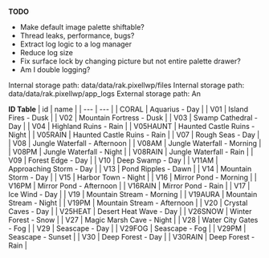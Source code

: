 **TODO**
* Make default image palette shiftable?
* Thread leaks, performance, bugs?
* Extract log logic to a log manager
* Reduce log size
* Fix surface lock by changing picture but not entire palette drawer?
* Am I double logging?

Internal storage path: data/data/rak.pixellwp/files
Internal storage path: data/data/rak.pixellwp/app_logs
External storage path: An


**ID Table**
 | id  | name |
 |  ---  |  ---  |
 |  CORAL  |  Aquarius - Day  |
 |  V01  |  Island Fires - Dusk  |
 | V02 | Mountain Fortress - Dusk |
 | V03 | Swamp Cathedral - Day |
 | V04 | Highland Ruins - Rain |
 | V05HAUNT | Haunted Castle Ruins - Night |
 | V05RAIN | Haunted Castle Ruins - Rain |
 | V07 | Rough Seas - Day |
 | V08 | Jungle Waterfall - Afternoon |
 | V08AM | Jungle Waterfall - Morning |
 | V08PM | Jungle Waterfall - Night |
 | V08RAIN | Jungle Waterfall - Rain |
 | V09 | Forest Edge - Day |
 | V10 | Deep Swamp - Day |
 | V11AM | Approaching Storm - Day |
 | V13 | Pond Ripples - Dawn |
 | V14 | Mountain Storm - Day |
 | V15 | Harbor Town - Night |
 | V16 | Mirror Pond - Morning |
 | V16PM | Mirror Pond - Afternoon |
 | V16RAIN | Mirror Pond - Rain |
 | V17 | Ice Wind - Day |
 | V19 | Mountain Stream - Morning |
 | V19AURA | Mountain Stream - Night |
 | V19PM | Mountain Stream - Afternoon |
 | V20 | Crystal Caves - Day |
 | V25HEAT | Desert Heat Wave - Day |
 | V26SNOW | Winter Forest - Snow |
 | V27 | Magic Marsh Cave - Night |
 | V28 | Water City Gates - Fog |
 | V29 | Seascape - Day |
 | V29FOG | Seascape - Fog |
 | V29PM | Seascape - Sunset |
 | V30 | Deep Forest - Day |
 | V30RAIN | Deep Forest - Rain |